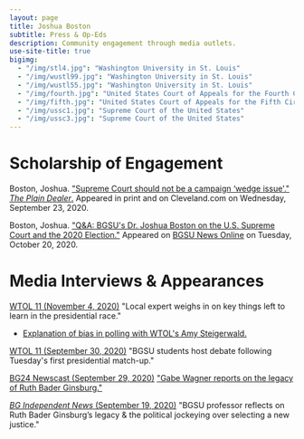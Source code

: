 ```yaml
---
layout: page
title: Joshua Boston
subtitle: Press & Op-Eds
description: Community engagement through media outlets.
use-site-title: true
bigimg:
  - "/img/stl4.jpg": "Washington University in St. Louis"
  - "/img/wustl99.jpg": "Washington University in St. Louis"
  - "/img/wustl55.jpg": "Washington University in St. Louis"
  - "/img/fourth.jpg": "United States Court of Appeals for the Fourth Circuit"
  - "/img/fifth.jpg": "United States Court of Appeals for the Fifth Circuit"
  - "/img/ussc1.jpg": "Supreme Court of the United States"
  - "/img/ussc3.jpg": "Supreme Court of the United States"
---
```


# Scholarship of Engagement

Boston, Joshua. <a href="https://www.cleveland.com/opinion/2020/09/supreme-court-should-not-be-a-campaign-wedge-issue-joshua-boston.html" target="_blank">"Supreme Court should not be a campaign ‘wedge issue'."</a> <a href="https://muckrack.com/blog/2019/10/24/the-top-25-us-daily-newspapers-of-fall-2019" targer="_blank"><i>The Plain Dealer</i>.</a> Appeared in print and on Cleveland.com on Wednesday, September 23, 2020.

Boston, Joshua. <a href="https://www.bgsu.edu/news/2020/10/joshua-boston-on-us-supreme-court-and-2020-election.html" target="_blank">"Q&A: BGSU's Dr. Joshua Boston on the U.S. Supreme Court and the 2020 Election."</a> Appeared on <a href="https://www.bgsu.edu/news.html" targer="_blank">BGSU News Online</a> on Tuesday, October 20, 2020.

# Media Interviews & Appearances

<a href="https://www.wtol.com/article/news/local-experts-weigh-in-on-key-things-left-to-learn-in-the-presidential-race/512-1db6f351-3e03-4a96-9bcb-83f6971b9efd" target="_blank">WTOL 11 (November 4, 2020)</a> "Local expert weighs in on key things left to learn in the presidential race."
<ul>
<li> <a href="https://twitter.com/AmySteigerwald/status/1324062164429139968?s=20" target="_blank">Explanation of bias in polling with WTOL's Amy Steigerwald.</a> </li>
</ul>

<a href="https://www.wtol.com/article/news/bgsu-students-host-debate-in-response-to-first-presidential-debate/512-745236ca-1424-4371-b2e1-cd8a408ea890" target="_blank">WTOL 11 (September 30, 2020)</a> "BGSU students host debate following Tuesday's first presidential match-up."


<a href="https://www.youtube.com/watch?v=4DQHqDH6PSE" target="_blank">BG24 Newscast (September 29, 2020)</a> <a href="https://www.bgfalconmedia.com/bg24/bg24-newscast-9-29-2020/video_d12c009a-02cd-11eb-b074-c761dc48f637.html">"Gabe Wagner reports on the legacy of Ruth Bader Ginsburg."</a>

<a href="https://bgindependentmedia.org/bgsu-professor-reflects-on-ruth-bader-ginsburgs-legacy-the-political-jockeying-over-selecting-a-new-justice" target="_blank"><i>BG Independent News</i> (September 19, 2020)</a> "BGSU professor reflects on Ruth Bader Ginsburg’s legacy & the political jockeying over selecting a new justice."






